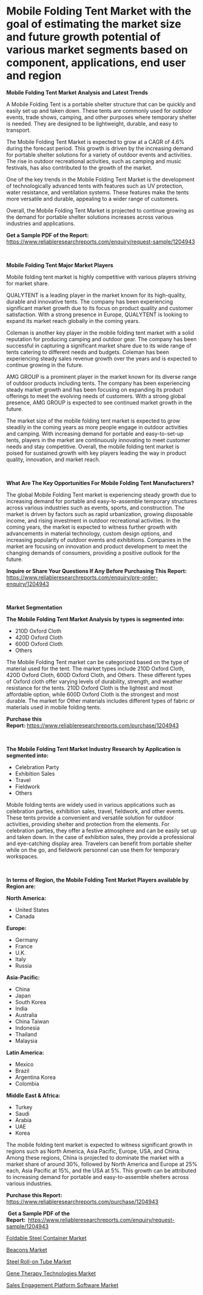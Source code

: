 <p><h1>Mobile Folding Tent Market with the goal of estimating the market size and future growth potential of various market segments based on component, applications, end user and region</h1></p><p><strong>Mobile Folding Tent Market Analysis and Latest Trends</strong></p>
<p><p>A Mobile Folding Tent is a portable shelter structure that can be quickly and easily set up and taken down. These tents are commonly used for outdoor events, trade shows, camping, and other purposes where temporary shelter is needed. They are designed to be lightweight, durable, and easy to transport.</p><p>The Mobile Folding Tent Market is expected to grow at a CAGR of 4.6% during the forecast period. This growth is driven by the increasing demand for portable shelter solutions for a variety of outdoor events and activities. The rise in outdoor recreational activities, such as camping and music festivals, has also contributed to the growth of the market.</p><p>One of the key trends in the Mobile Folding Tent Market is the development of technologically advanced tents with features such as UV protection, water resistance, and ventilation systems. These features make the tents more versatile and durable, appealing to a wider range of customers.</p><p>Overall, the Mobile Folding Tent Market is projected to continue growing as the demand for portable shelter solutions increases across various industries and applications.</p></p>
<p><strong>Get a Sample PDF of the Report:&nbsp;</strong> <a href="https://www.reliableresearchreports.com/enquiry/request-sample/1204943">https://www.reliableresearchreports.com/enquiry/request-sample/1204943</a></p>
<p>&nbsp;</p>
<p><strong>Mobile Folding Tent Major Market Players</strong></p>
<p><p>Mobile folding tent market is highly competitive with various players striving for market share. </p><p>QUALYTENT is a leading player in the market known for its high-quality, durable and innovative tents. The company has been experiencing significant market growth due to its focus on product quality and customer satisfaction. With a strong presence in Europe, QUALYTENT is looking to expand its market reach globally in the coming years.</p><p>Coleman is another key player in the mobile folding tent market with a solid reputation for producing camping and outdoor gear. The company has been successful in capturing a significant market share due to its wide range of tents catering to different needs and budgets. Coleman has been experiencing steady sales revenue growth over the years and is expected to continue growing in the future.</p><p>AMG GROUP is a prominent player in the market known for its diverse range of outdoor products including tents. The company has been experiencing steady market growth and has been focusing on expanding its product offerings to meet the evolving needs of customers. With a strong global presence, AMG GROUP is expected to see continued market growth in the future.</p><p>The market size of the mobile folding tent market is expected to grow steadily in the coming years as more people engage in outdoor activities and camping. With increasing demand for portable and easy-to-set-up tents, players in the market are continuously innovating to meet customer needs and stay competitive. Overall, the mobile folding tent market is poised for sustained growth with key players leading the way in product quality, innovation, and market reach.</p></p>
<p>&nbsp;</p>
<p><strong>What Are The Key Opportunities For Mobile Folding Tent Manufacturers?</strong></p>
<p><p>The global Mobile Folding Tent market is experiencing steady growth due to increasing demand for portable and easy-to-assemble temporary structures across various industries such as events, sports, and construction. The market is driven by factors such as rapid urbanization, growing disposable income, and rising investment in outdoor recreational activities. In the coming years, the market is expected to witness further growth with advancements in material technology, custom design options, and increasing popularity of outdoor events and exhibitions. Companies in the market are focusing on innovation and product development to meet the changing demands of consumers, providing a positive outlook for the future.</p></p>
<p><strong>Inquire or Share Your Questions If Any Before Purchasing This Report:</strong> <a href="https://www.reliableresearchreports.com/enquiry/pre-order-enquiry/1204943">https://www.reliableresearchreports.com/enquiry/pre-order-enquiry/1204943</a></p>
<p>&nbsp;</p>
<p><strong>Market Segmentation</strong></p>
<p><strong>The Mobile Folding Tent Market Analysis by types is segmented into:</strong></p>
<p><ul><li>210D Oxford Cloth</li><li>420D Oxford Cloth</li><li>600D Oxford Cloth</li><li>Others</li></ul></p>
<p><p>The Mobile Folding Tent market can be categorized based on the type of material used for the tent. The market types include 210D Oxford Cloth, 420D Oxford Cloth, 600D Oxford Cloth, and Others. These different types of Oxford cloth offer varying levels of durability, strength, and weather resistance for the tents. 210D Oxford Cloth is the lightest and most affordable option, while 600D Oxford Cloth is the strongest and most durable. The market for Other materials includes different types of fabric or materials used in mobile folding tents.</p></p>
<p><strong>Purchase this Report:&nbsp;</strong><a href="https://www.reliableresearchreports.com/purchase/1204943">https://www.reliableresearchreports.com/purchase/1204943</a></p>
<p>&nbsp;</p>
<p><strong>The Mobile Folding Tent Market Industry Research by Application is segmented into:</strong></p>
<p><ul><li>Celebration Party</li><li>Exhibition Sales</li><li>Travel</li><li>Fieldwork</li><li>Others</li></ul></p>
<p><p>Mobile folding tents are widely used in various applications such as celebration parties, exhibition sales, travel, fieldwork, and other events. These tents provide a convenient and versatile solution for outdoor activities, providing shelter and protection from the elements. For celebration parties, they offer a festive atmosphere and can be easily set up and taken down. In the case of exhibition sales, they provide a professional and eye-catching display area. Travelers can benefit from portable shelter while on the go, and fieldwork personnel can use them for temporary workspaces.</p></p>
<p>&nbsp;</p>
<p><strong>In terms of Region, the Mobile Folding Tent Market Players available by Region are:</strong></p>
<p>
    <p> <strong> North America: </strong>
        <ul>
            <li>United States</li>
            <li>Canada</li>
        </ul>
        </p> 
    <p> <strong> Europe: </strong>
        <ul>
            <li>Germany</li>
            <li>France</li>
            <li>U.K.</li>
            <li>Italy</li>
            <li>Russia</li>
        </ul>
        </p> 
    <p> <strong> Asia-Pacific: </strong>
        <ul>
            <li>China</li>
            <li>Japan</li>
            <li>South Korea</li>
            <li>India</li>
            <li>Australia</li>
            <li>China Taiwan</li>
            <li>Indonesia</li>
            <li>Thailand</li>
            <li>Malaysia</li>
        </ul>
        </p> 
    <p> <strong> Latin America: </strong>
        <ul>
            <li>Mexico</li>
            <li>Brazil</li>
            <li>Argentina Korea</li>
            <li>Colombia</li>
        </ul>
        </p> 
    <p> <strong> Middle East & Africa: </strong>
        <ul>
            <li>Turkey</li>
            <li>Saudi</li>
            <li>Arabia</li>
            <li>UAE</li>
            <li>Korea</li>
        </ul>
    </p>
    </p>
<p><p>The mobile folding tent market is expected to witness significant growth in regions such as North America, Asia Pacific, Europe, USA, and China. Among these regions, China is projected to dominate the market with a market share of around 30%, followed by North America and Europe at 25% each, Asia Pacific at 15%, and the USA at 5%. This growth can be attributed to increasing demand for portable and easy-to-assemble shelters across various industries.</p></p>
<p><strong>Purchase this Report: </strong><a href="https://www.reliableresearchreports.com/purchase/1204943">https://www.reliableresearchreports.com/purchase/1204943</a></p>
<p>&nbsp;<strong>Get a Sample PDF of the Report:&nbsp;&nbsp;</strong><a href="https://www.reliableresearchreports.com/enquiry/request-sample/1204943">https://www.reliableresearchreports.com/enquiry/request-sample/1204943</a></p>
<p><strong></strong></p>
<p><p><a href="https://issuu.com/reportprime-2/docs/foldable-steel-container-market-size-2030.pptx">Foldable Steel Container Market</a></p><p><a href="https://github.com/Sherrillcrooksxa8i18ucf2m/Market-Research-Report-List-1/blob/main/beacons-market.md">Beacons Market</a></p><p><a href="https://issuu.com/reportprime-2/docs/steel-roll-on-tube-market-size-2030.pptx">Steel Roll-on Tube Market</a></p><p><a href="https://github.com/derrinmiltonellis35gcl/Market-Research-Report-List-1/blob/main/gene-therapy-technologies-market.md">Gene Therapy Technologies Market</a></p><p><a href="https://github.com/khansimonweber1lqujlwoz15d/Market-Research-Report-List-1/blob/main/sales-engagement-platform-software-market.md">Sales Engagement Platform Software Market</a></p></p>